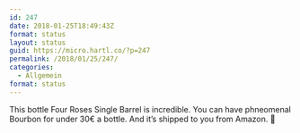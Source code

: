 ```yaml
---
id: 247
date: 2018-01-25T18:49:43Z
format: status
layout: status
guid: https://micro.hartl.co/?p=247
permalink: /2018/01/25/247/
categories:
  - Allgemein
format: status
---
```

This bottle Four Roses Single Barrel is incredible. You can have phneomenal Bourbon for under 30€ a bottle. And it’s shipped to you from Amazon. &#x1f943;